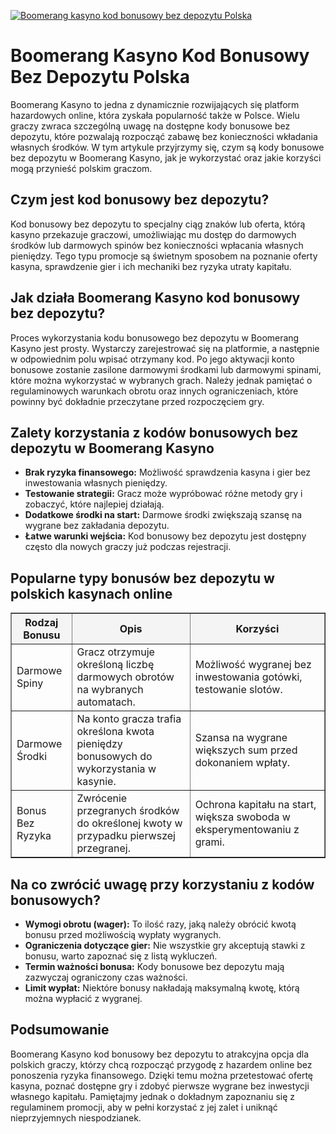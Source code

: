 [![Boomerang kasyno kod bonusowy bez depozytu Polska](https://123-caf.pages.dev/gitsignup.png)](https://vrmoo.ru/Bt82HjjY)

<h1>Boomerang Kasyno Kod Bonusowy Bez Depozytu Polska</h1> <p>Boomerang Kasyno to jedna z dynamicznie rozwijających się platform hazardowych online, która zyskała popularność także w Polsce. Wielu graczy zwraca szczególną uwagę na dostępne kody bonusowe bez depozytu, które pozwalają rozpocząć zabawę bez konieczności wkładania własnych środków. W tym artykule przyjrzymy się, czym są kody bonusowe bez depozytu w Boomerang Kasyno, jak je wykorzystać oraz jakie korzyści mogą przynieść polskim graczom.</p>  <h2>Czym jest kod bonusowy bez depozytu?</h2> <p>Kod bonusowy bez depozytu to specjalny ciąg znaków lub oferta, którą kasyno przekazuje graczowi, umożliwiając mu dostęp do darmowych środków lub darmowych spinów bez konieczności wpłacania własnych pieniędzy. Tego typu promocje są świetnym sposobem na poznanie oferty kasyna, sprawdzenie gier i ich mechaniki bez ryzyka utraty kapitału.</p>  <h2>Jak działa Boomerang Kasyno kod bonusowy bez depozytu?</h2> <p>Proces wykorzystania kodu bonusowego bez depozytu w Boomerang Kasyno jest prosty. Wystarczy zarejestrować się na platformie, a następnie w odpowiednim polu wpisać otrzymany kod. Po jego aktywacji konto bonusowe zostanie zasilone darmowymi środkami lub darmowymi spinami, które można wykorzystać w wybranych grach. Należy jednak pamiętać o regulaminowych warunkach obrotu oraz innych ograniczeniach, które powinny być dokładnie przeczytane przed rozpoczęciem gry.</p>  <h2>Zalety korzystania z kodów bonusowych bez depozytu w Boomerang Kasyno</h2> <ul>   <li><strong>Brak ryzyka finansowego:</strong> Możliwość sprawdzenia kasyna i gier bez inwestowania własnych pieniędzy.</li>   <li><strong>Testowanie strategii:</strong> Gracz może wypróbować różne metody gry i zobaczyć, które najlepiej działają.</li>   <li><strong>Dodatkowe środki na start:</strong> Darmowe środki zwiększają szansę na wygrane bez zakładania depozytu.</li>   <li><strong>Łatwe warunki wejścia:</strong> Kod bonusowy bez depozytu jest dostępny często dla nowych graczy już podczas rejestracji.</li> </ul>  <h2>Popularne typy bonusów bez depozytu w polskich kasynach online</h2> <table border="1" cellpadding="8" cellspacing="0" style="border-collapse: collapse; width: 100%; max-width: 600px;">   <thead>     <tr style="background-color: #f4f4f4;">       <th>Rodzaj Bonusu</th>       <th>Opis</th>       <th>Korzyści</th>     </tr>   </thead>   <tbody>     <tr>       <td>Darmowe Spiny</td>       <td>Gracz otrzymuje określoną liczbę darmowych obrotów na wybranych automatach.</td>       <td>Możliwość wygranej bez inwestowania gotówki, testowanie slotów.</td>     </tr>     <tr>       <td>Darmowe Środki</td>       <td>Na konto gracza trafia określona kwota pieniędzy bonusowych do wykorzystania w kasynie.</td>       <td>Szansa na wygrane większych sum przed dokonaniem wpłaty.</td>     </tr>     <tr>       <td>Bonus Bez Ryzyka</td>       <td>Zwrócenie przegranych środków do określonej kwoty w przypadku pierwszej przegranej.</td>       <td>Ochrona kapitału na start, większa swoboda w eksperymentowaniu z grami.</td>     </tr>   </tbody> </table>  <h2>Na co zwrócić uwagę przy korzystaniu z kodów bonusowych?</h2> <ul>   <li><strong>Wymogi obrotu (wager):</strong> To ilość razy, jaką należy obrócić kwotą bonusu przed możliwością wypłaty wygranych.</li>   <li><strong>Ograniczenia dotyczące gier:</strong> Nie wszystkie gry akceptują stawki z bonusu, warto zapoznać się z listą wykluczeń.</li>   <li><strong>Termin ważności bonusa:</strong> Kody bonusowe bez depozytu mają zazwyczaj ograniczony czas ważności.</li>   <li><strong>Limit wypłat:</strong> Niektóre bonusy nakładają maksymalną kwotę, którą można wypłacić z wygranej.</li> </ul>  <h2>Podsumowanie</h2> <p>Boomerang Kasyno kod bonusowy bez depozytu to atrakcyjna opcja dla polskich graczy, którzy chcą rozpocząć przygodę z hazardem online bez ponoszenia ryzyka finansowego. Dzięki temu można przetestować ofertę kasyna, poznać dostępne gry i zdobyć pierwsze wygrane bez inwestycji własnego kapitału. Pamiętajmy jednak o dokładnym zapoznaniu się z regulaminem promocji, aby w pełni korzystać z jej zalet i uniknąć nieprzyjemnych niespodzianek.</p>